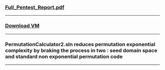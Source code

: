 

### [Full_Pentest_Report.pdf](https://ipfs.io/ipfs/QmfE5Mr6C1hU8KAgcSF3q5kg2PJyAKYWmeLv3tVYNgj9Uz)

<hr>

### [Download VM](https://mega.nz/file/utoWCJ4C#VTaRl4ncj8C-OcFiECe8N04UzpxqrWQ4k_NbJh2Mm8Q)

<hr>

### PermutationCalculator2.sln reduces permutation exponential complexity by braking the process in two : seed domain space and standard non exponential permutation code

<hr>
